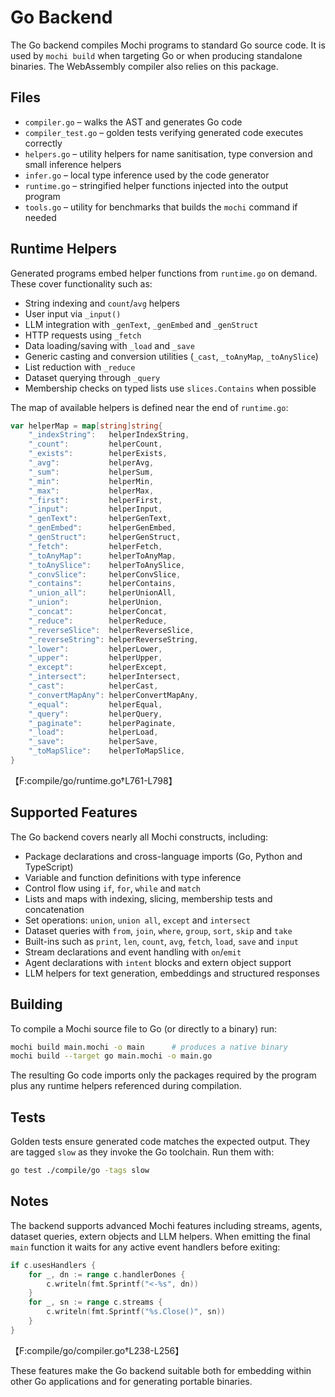 # Go Backend

The Go backend compiles Mochi programs to standard Go source code. It is used by
`mochi build` when targeting Go or when producing standalone binaries. The WebAssembly
compiler also relies on this package.

## Files

- `compiler.go` – walks the AST and generates Go code
- `compiler_test.go` – golden tests verifying generated code executes correctly
- `helpers.go` – utility helpers for name sanitisation, type conversion and small
  inference helpers
- `infer.go` – local type inference used by the code generator
- `runtime.go` – stringified helper functions injected into the output program
- `tools.go` – utility for benchmarks that builds the `mochi` command if needed

## Runtime Helpers

Generated programs embed helper functions from `runtime.go` on demand. These
cover functionality such as:

- String indexing and `count`/`avg` helpers
- User input via `_input()`
- LLM integration with `_genText`, `_genEmbed` and `_genStruct`
- HTTP requests using `_fetch`
- Data loading/saving with `_load` and `_save`
- Generic casting and conversion utilities (`_cast`, `_toAnyMap`, `_toAnySlice`)
- List reduction with `_reduce`
- Dataset querying through `_query`
- Membership checks on typed lists use `slices.Contains` when possible

The map of available helpers is defined near the end of `runtime.go`:

```go
var helperMap = map[string]string{
    "_indexString":   helperIndexString,
    "_count":         helperCount,
    "_exists":        helperExists,
    "_avg":           helperAvg,
    "_sum":           helperSum,
    "_min":           helperMin,
    "_max":           helperMax,
    "_first":         helperFirst,
    "_input":         helperInput,
    "_genText":       helperGenText,
    "_genEmbed":      helperGenEmbed,
    "_genStruct":     helperGenStruct,
    "_fetch":         helperFetch,
    "_toAnyMap":      helperToAnyMap,
    "_toAnySlice":    helperToAnySlice,
    "_convSlice":     helperConvSlice,
    "_contains":      helperContains,
    "_union_all":     helperUnionAll,
    "_union":         helperUnion,
    "_concat":        helperConcat,
    "_reduce":        helperReduce,
    "_reverseSlice":  helperReverseSlice,
    "_reverseString": helperReverseString,
    "_lower":         helperLower,
    "_upper":         helperUpper,
    "_except":        helperExcept,
    "_intersect":     helperIntersect,
    "_cast":          helperCast,
    "_convertMapAny": helperConvertMapAny,
    "_equal":         helperEqual,
    "_query":         helperQuery,
    "_paginate":      helperPaginate,
    "_load":          helperLoad,
    "_save":          helperSave,
    "_toMapSlice":    helperToMapSlice,
}
```
【F:compile/go/runtime.go†L761-L798】

## Supported Features

The Go backend covers nearly all Mochi constructs, including:

- Package declarations and cross-language imports (Go, Python and TypeScript)
- Variable and function definitions with type inference
- Control flow using `if`, `for`, `while` and `match`
- Lists and maps with indexing, slicing, membership tests and concatenation
- Set operations: `union`, `union all`, `except` and `intersect`
- Dataset queries with `from`, `join`, `where`, `group`, `sort`, `skip` and `take`
- Built-ins such as `print`, `len`, `count`, `avg`, `fetch`, `load`, `save` and `input`
- Stream declarations and event handling with `on`/`emit`
- Agent declarations with `intent` blocks and extern object support
- LLM helpers for text generation, embeddings and structured responses

## Building

To compile a Mochi source file to Go (or directly to a binary) run:

```bash
mochi build main.mochi -o main      # produces a native binary
mochi build --target go main.mochi -o main.go
```

The resulting Go code imports only the packages required by the program plus any
runtime helpers referenced during compilation.

## Tests

Golden tests ensure generated code matches the expected output. They are tagged
`slow` as they invoke the Go toolchain. Run them with:

```bash
go test ./compile/go -tags slow
```

## Notes

The backend supports advanced Mochi features including streams, agents, dataset
queries, extern objects and LLM helpers. When emitting the final `main` function
it waits for any active event handlers before exiting:

```go
if c.usesHandlers {
    for _, dn := range c.handlerDones {
        c.writeln(fmt.Sprintf("<-%s", dn))
    }
    for _, sn := range c.streams {
        c.writeln(fmt.Sprintf("%s.Close()", sn))
    }
}
```
【F:compile/go/compiler.go†L238-L256】

These features make the Go backend suitable both for embedding within other Go
applications and for generating portable binaries.
